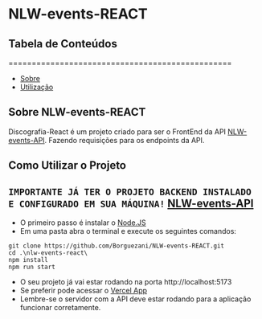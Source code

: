 # NLW-events-REACT
## Tabela de Conteúdos
================================================

- [Sobre](#nlw-events-react)
- [Utilização](#como-utilizar-o-projeto)

## Sobre NLW-events-REACT

Discografia-React é um projeto criado para ser o FrontEnd da API <a href="https://github.com/Borguezani/NLW-events-API" target='_blank'>NLW-events-API</a>. Fazendo requisições para os endpoints da API.

## Como Utilizar o Projeto

``IMPORTANTE JÁ TER O PROJETO BACKEND INSTALADO E CONFIGURADO EM SUA MÁQUINA!``
<a href="https://github.com/Borguezani/NLW-events-API" target='_blank'>NLW-events-API</a>
-
- O primeiro passo é instalar o <a href="https://nodejs.org/en" target='_blank'>Node.JS</a>
- Em uma pasta abra o terminal e execute os seguintes comandos:
```
git clone https://github.com/Borguezani/NLW-events-REACT.git
cd .\nlw-events-react\
npm install
npm run start
```
- O seu projeto já vai estar rodando na porta http://localhost:5173
- Se preferir pode acessar o <a href="https://nlw-events-react.vercel.app/" target='_blank'>Vercel App</a>
- Lembre-se o servidor com a API deve estar rodando para a aplicação funcionar corretamente.